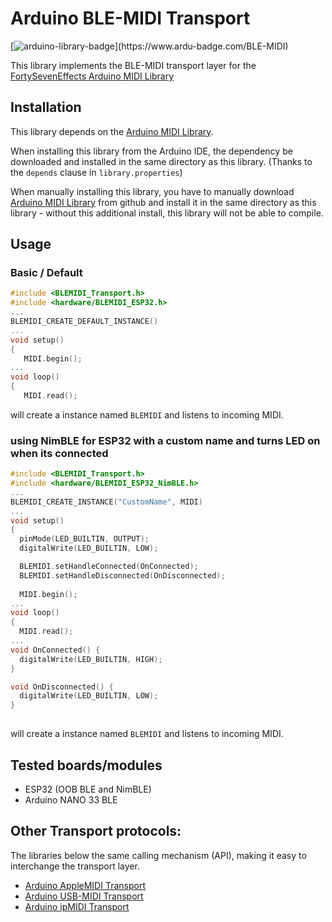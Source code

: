 # Arduino BLE-MIDI Transport 
[![arduino-library-badge](https://www.ardu-badge.com/badge/BLE-MIDI.svg?)](https://www.ardu-badge.com/BLE-MIDI) 

This library implements the BLE-MIDI transport layer for the [FortySevenEffects Arduino MIDI Library](https://github.com/FortySevenEffects/arduino_midi_library) 

## Installation
This library depends on the [Arduino MIDI Library](https://github.com/FortySevenEffects/arduino_midi_library).

When installing this library from the Arduino IDE, the dependency be downloaded and installed in the same directory as this library. (Thanks to the `depends` clause in `library.properties`)

When manually installing this library, you have to manually download [Arduino MIDI Library](https://github.com/FortySevenEffects/arduino_midi_library) from github and install it in the same directory as this library - without this additional install, this library will not be able to compile. 

## Usage
### Basic / Default
```cpp
#include <BLEMIDI_Transport.h>
#include <hardware/BLEMIDI_ESP32.h>
...
BLEMIDI_CREATE_DEFAULT_INSTANCE()
...
void setup()
{
   MIDI.begin();
...
void loop()
{
   MIDI.read();
```
will create a instance named `BLEMIDI` and listens to incoming MIDI.

### using NimBLE for ESP32 with a custom name and turns LED on when its connected

```cpp
#include <BLEMIDI_Transport.h>
#include <hardware/BLEMIDI_ESP32_NimBLE.h>
...
BLEMIDI_CREATE_INSTANCE("CustomName", MIDI)
...
void setup()
{
  pinMode(LED_BUILTIN, OUTPUT);
  digitalWrite(LED_BUILTIN, LOW);

  BLEMIDI.setHandleConnected(OnConnected);
  BLEMIDI.setHandleDisconnected(OnDisconnected);
  
  MIDI.begin();
...
void loop()
{
  MIDI.read();
...
void OnConnected() {
  digitalWrite(LED_BUILTIN, HIGH);
}

void OnDisconnected() {
  digitalWrite(LED_BUILTIN, LOW);
}
   
```
will create a instance named `BLEMIDI` and listens to incoming MIDI.

## Tested boards/modules
- ESP32 (OOB BLE and NimBLE)
- Arduino NANO 33 BLE

## Other Transport protocols:
The libraries below  the same calling mechanism (API), making it easy to interchange the transport layer.
- [Arduino AppleMIDI Transport](https://github.com/lathoub/Arduino-AppleMIDI-Library)
- [Arduino USB-MIDI  Transport](https://github.com/lathoub/USB-MIDI)
- [Arduino ipMIDI  Transport](https://github.com/lathoub/Arduino-ipMIDI)
